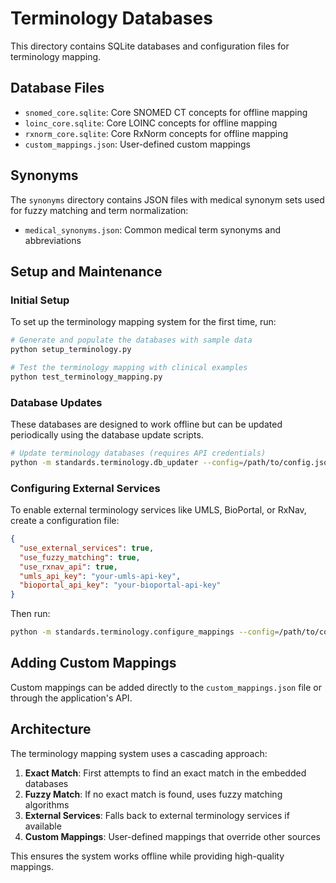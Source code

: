 # Terminology Databases

This directory contains SQLite databases and configuration files for terminology mapping.

## Database Files

- `snomed_core.sqlite`: Core SNOMED CT concepts for offline mapping
- `loinc_core.sqlite`: Core LOINC concepts for offline mapping
- `rxnorm_core.sqlite`: Core RxNorm concepts for offline mapping
- `custom_mappings.json`: User-defined custom mappings

## Synonyms

The `synonyms` directory contains JSON files with medical synonym sets used for fuzzy matching and term normalization:

- `medical_synonyms.json`: Common medical term synonyms and abbreviations

## Setup and Maintenance

### Initial Setup

To set up the terminology mapping system for the first time, run:

```bash
# Generate and populate the databases with sample data
python setup_terminology.py

# Test the terminology mapping with clinical examples
python test_terminology_mapping.py
```

### Database Updates

These databases are designed to work offline but can be updated periodically using the database update scripts.

```bash
# Update terminology databases (requires API credentials)
python -m standards.terminology.db_updater --config=/path/to/config.json
```

### Configuring External Services

To enable external terminology services like UMLS, BioPortal, or RxNav, create a configuration file:

```json
{
  "use_external_services": true,
  "use_fuzzy_matching": true,
  "use_rxnav_api": true,
  "umls_api_key": "your-umls-api-key",
  "bioportal_api_key": "your-bioportal-api-key"
}
```

Then run:

```bash
python -m standards.terminology.configure_mappings --config=/path/to/config.json
```

## Adding Custom Mappings

Custom mappings can be added directly to the `custom_mappings.json` file or through the application's API.

## Architecture

The terminology mapping system uses a cascading approach:

1. **Exact Match**: First attempts to find an exact match in the embedded databases
2. **Fuzzy Match**: If no exact match is found, uses fuzzy matching algorithms
3. **External Services**: Falls back to external terminology services if available
4. **Custom Mappings**: User-defined mappings that override other sources

This ensures the system works offline while providing high-quality mappings.
